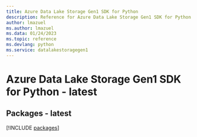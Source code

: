 ```yaml
---
title: Azure Data Lake Storage Gen1 SDK for Python
description: Reference for Azure Data Lake Storage Gen1 SDK for Python
author: lmazuel
ms.author: lmazuel
ms.data: 01/24/2023
ms.topic: reference
ms.devlang: python
ms.service: datalakestoragegen1
---
```

# Azure Data Lake Storage Gen1 SDK for Python - latest
## Packages - latest
[!INCLUDE [packages](data-lake-storage-gen1-index.md)]